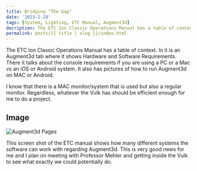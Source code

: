 ```yaml
---
title: Bridging "The Gap"
date: '2023-2-28'
tags: [System, Lighting, ETC Manual, Augment3d]
decription: The ETC Ion Classic Operations Manual has a table of context and in it is an Augment3d tab where it shows Hardware and Software Requirements.
permalink: posts/{{ title | slug }}/index.html
---
```


The ETC Ion Classic Operations Manual has a table of context. In it is an Augment3d tab where it shows Hardware and Software Requirements. There it talks about the console requirements if you are using a PC or a Mac vs an iOS or Android system. It also has pictures of how to run Augment3d on MAC or Android.

 I know that there is a MAC monitor/system that is used but also a regular monitor. Regardless, whatever the Vulk has should be efficient enough for me to do a project. 

## Image

![Augment3d Pages](Augment3d.PNG)

This screen shot of the ETC manual shows how many different systems the software can work with regarding Augment3d. This is very good news for me and I plan on meeting with Professor Mehler and getting inside the Vulk to see what exactly we could potentially do. 


